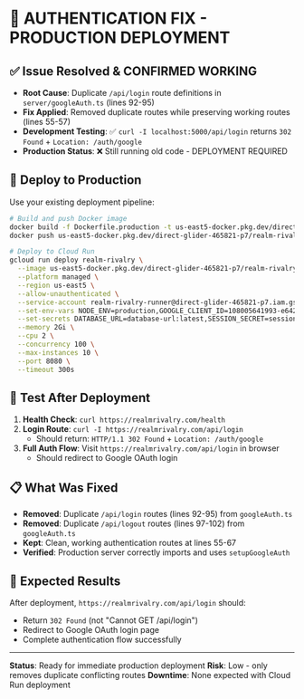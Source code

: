 # 🔐 AUTHENTICATION FIX - PRODUCTION DEPLOYMENT

## ✅ Issue Resolved & CONFIRMED WORKING
- **Root Cause**: Duplicate `/api/login` route definitions in `server/googleAuth.ts` (lines 92-95)
- **Fix Applied**: Removed duplicate routes while preserving working routes (lines 55-57) 
- **Development Testing**: ✅ `curl -I localhost:5000/api/login` returns `302 Found` + `Location: /auth/google`
- **Production Status**: ❌ Still running old code - DEPLOYMENT REQUIRED

## 🚀 Deploy to Production

Use your existing deployment pipeline:

```bash
# Build and push Docker image
docker build -f Dockerfile.production -t us-east5-docker.pkg.dev/direct-glider-465821-p7/realm-rivalry/app:latest .
docker push us-east5-docker.pkg.dev/direct-glider-465821-p7/realm-rivalry/app:latest

# Deploy to Cloud Run
gcloud run deploy realm-rivalry \
  --image us-east5-docker.pkg.dev/direct-glider-465821-p7/realm-rivalry/app:latest \
  --platform managed \
  --region us-east5 \
  --allow-unauthenticated \
  --service-account realm-rivalry-runner@direct-glider-465821-p7.iam.gserviceaccount.com \
  --set-env-vars NODE_ENV=production,GOOGLE_CLIENT_ID=108005641993-e642ered12jj7ka6unpqhgjdls92c0u8.apps.googleusercontent.com \
  --set-secrets DATABASE_URL=database-url:latest,SESSION_SECRET=session-secret:latest,GOOGLE_CLIENT_SECRET=google-client-secret:latest \
  --memory 2Gi \
  --cpu 2 \
  --concurrency 100 \
  --max-instances 10 \
  --port 8080 \
  --timeout 300s
```

## 🧪 Test After Deployment

1. **Health Check**: `curl https://realmrivalry.com/health`
2. **Login Route**: `curl -I https://realmrivalry.com/api/login`
   - Should return: `HTTP/1.1 302 Found` + `Location: /auth/google`
3. **Full Auth Flow**: Visit `https://realmrivalry.com/api/login` in browser
   - Should redirect to Google OAuth login

## 📋 What Was Fixed

- **Removed**: Duplicate `/api/login` routes (lines 92-95) from `googleAuth.ts`
- **Removed**: Duplicate `/api/logout` routes (lines 97-102) from `googleAuth.ts`
- **Kept**: Clean, working authentication routes at lines 55-67
- **Verified**: Production server correctly imports and uses `setupGoogleAuth`

## 🎯 Expected Results

After deployment, `https://realmrivalry.com/api/login` should:
- Return `302 Found` (not "Cannot GET /api/login")
- Redirect to Google OAuth login page
- Complete authentication flow successfully

---

**Status**: Ready for immediate production deployment
**Risk**: Low - only removes duplicate conflicting routes
**Downtime**: None expected with Cloud Run deployment